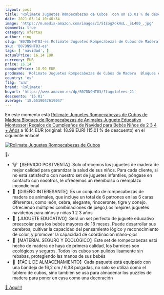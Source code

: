 ```yaml
---
layout: post
title: 'Rolimate Juguetes Rompecabezas de Cubos  con un 15.01 % de descuento'
date: 2021-03-14 10:40:34
image: 'https://m.media-amazon.com/images/I/51EogXdk4sL._SL400_.jpg'
comments: true
category: ofertas
author: ring
slug: 'B07DN9HT83-es Rolimate Juguetes Rompecabezas de Cubos de Madera Bloques...'
sku: 'B07DN9HT83-es'
tags: [ 'navidad', ]
actualPrice: 16.14 EUR
currency: EUR
price: 16.14
comparePrice: 18.99 EUR
prodname: 'Rolimate Juguetes Rompecabezas de Cubos de Madera  Bloques de Rompecabezas de Animales Juguete Educativo Montessori  Regalos de Cumpleaños de Navidad para Bebés Niños de 2 3 4 + Años'
country: 'es'
flag: '🇪🇸'
brand: 'Rolimate'
buyurl: 'https://www.amazon.es/dp/B07DN9HT83/?tag=tolees-21'
descuento: '15.01'
average: '18.6519047619047'
---
```


En este momento está [Rolimate Juguetes Rompecabezas de Cubos de Madera  Bloques de Rompecabezas de Animales Juguete Educativo Montessori  Regalos de Cumpleaños de Navidad para Bebés Niños de 2 3 4 + Años](https://www.amazon.es/dp/B07DN9HT83/?tag=tolees-21) a 16.14 EUR (original: 18.99 EUR) (15.01 %  de descuento) en el siguiente enlace!

[![Rolimate Juguetes Rompecabezas de Cubos ](https://m.media-amazon.com/images/I/51EogXdk4sL._SL400_.jpg)](https://www.amazon.es/dp/B07DN9HT83/?tag=tolees-21)

🔎:

- 🐮【SERVICIO POSTVENTA】Solo ofrecemos los juguetes de madera de mejor calidad para garantizar la salud de sus niños. Para cada cliente, si no está satisfecho con nuestro set de juguetes infantiles, póngase en contacto con nosotros, le ofrecemos un reembolso o reemplazo incondicional
- 🐯【DISEÑO INTERESANTE】Es un conjunto de rompecabezas de madera de animales, que incluye un total de 6 patrones en las 6 caras diferentes, como león, cebra, elegante, rinoceronte, tigre y conejo. Ofreciendo múltiples combinaciones de juego,Los mejores juguetes navideños para niños y niñas 1 2 3 años
- 🐹【JUGUETE EDUCATIVO】Será un set perfecto de juguete educativo preescolar para los bebés mayores de 18 meses. Puede desarrollar sus cerebros, cultivar la capacidad del pensamiento lógico y reconocimiento de color, y promover la capacidad de coordinación mano-ojos
- 🦁【MATERIAL SEGURO Y ECOLÓGICO】Este set de rompecabezas está hecho de madera de haya de primera calidad, los barnices son ecológicos y seguros. Todos los cubos son pulidos lisamente sin rebabas, protegiendo las manos de sus bebés
- 🐘【FÁCIL DE ALMACENAMIENTO】Cada paquete está equipado con una bandeja de 16,2 cm / 6,38 pulgadas, no solo se utiliza como el tablero de cubos, sino también se usa para almacenar los puzzles de madera para poner en casa como una decoración

[🛒 Aquí!!!](https://www.amazon.es/dp/B07DN9HT83/?tag=tolees-21)
